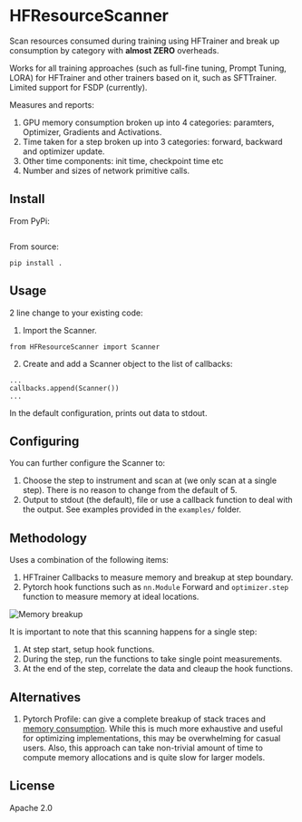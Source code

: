 # HFResourceScanner

Scan resources consumed during training using HFTrainer and break up consumption by category with **almost ZERO** overheads.

Works for all training approaches (such as full-fine tuning, Prompt Tuning, LORA) for HFTrainer and other trainers based on it, such as SFTTrainer. Limited support for FSDP (currently).

Measures and reports:
1. GPU memory consumption broken up into 4 categories: paramters, Optimizer, Gradients and Activations.
2. Time taken for a step broken up into 3 categories: forward, backward and optimizer update.
3. Other time components: init time, checkpoint time etc
4. Number and sizes of network primitive calls.

## Install

From PyPi:
```

```

From source:
```
pip install .
```

## Usage

2 line change to your existing code:

1. Import the Scanner.
```
from HFResourceScanner import Scanner
```

2. Create and add a Scanner object to the list of callbacks:
```
...
callbacks.append(Scanner())
...
```

In the default configuration, prints out data to stdout.

## Configuring

You can further configure the Scanner to:
1. Choose the step to instrument and scan at (we only scan at a single step). There is no reason to change from the default of 5.
2. Output to stdout (the default), file or use a callback function to deal with the output. See examples provided in the `examples/` folder.

## Methodology

Uses a combination of the following items:

1. HFTrainer Callbacks to measure memory and breakup at step boundary.
2. Pytorch hook functions such as `nn.Module` Forward and `optimizer.step` function to measure memory at ideal locations.

![Memory breakup](./imgs/memory.png)

It is important to note that this scanning happens for a single step:
1. At step start, setup hook functions.
2. During the step, run the functions to take single point measurements.
3. At the end of the step, correlate the data and cleaup the hook functions.

## Alternatives

1. Pytorch Profile: can give a complete breakup of stack traces and [memory consumption](https://pytorch.org/blog/understanding-gpu-memory-1/). While this is much more exhaustive and useful for optimizing implementations, this may be overwhelming for casual users. Also, this approach can take non-trivial amount of time to compute memory allocations and is quite slow for larger models.

## License

Apache 2.0
